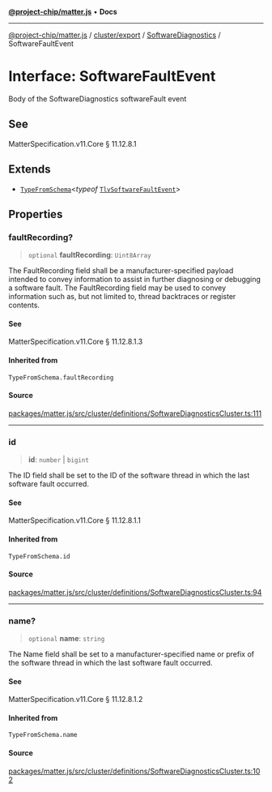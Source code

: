 [**@project-chip/matter.js**](../../../../../README.md) • **Docs**

***

[@project-chip/matter.js](../../../../../modules.md) / [cluster/export](../../../README.md) / [SoftwareDiagnostics](../README.md) / SoftwareFaultEvent

# Interface: SoftwareFaultEvent

Body of the SoftwareDiagnostics softwareFault event

## See

MatterSpecification.v11.Core § 11.12.8.1

## Extends

- [`TypeFromSchema`](../../../../../tlv/export/README.md#typefromschemas)\<*typeof* [`TlvSoftwareFaultEvent`](../README.md#tlvsoftwarefaultevent)\>

## Properties

### faultRecording?

> `optional` **faultRecording**: `Uint8Array`

The FaultRecording field shall be a manufacturer-specified payload intended to convey information to assist
in further diagnosing or debugging a software fault. The FaultRecording field may be used to convey
information such as, but not limited to, thread backtraces or register contents.

#### See

MatterSpecification.v11.Core § 11.12.8.1.3

#### Inherited from

`TypeFromSchema.faultRecording`

#### Source

[packages/matter.js/src/cluster/definitions/SoftwareDiagnosticsCluster.ts:111](https://github.com/project-chip/matter.js/blob/7a8cbb56b87d4ccf34bec5a9a95ab40a1711324f/packages/matter.js/src/cluster/definitions/SoftwareDiagnosticsCluster.ts#L111)

***

### id

> **id**: `number` \| `bigint`

The ID field shall be set to the ID of the software thread in which the last software fault occurred.

#### See

MatterSpecification.v11.Core § 11.12.8.1.1

#### Inherited from

`TypeFromSchema.id`

#### Source

[packages/matter.js/src/cluster/definitions/SoftwareDiagnosticsCluster.ts:94](https://github.com/project-chip/matter.js/blob/7a8cbb56b87d4ccf34bec5a9a95ab40a1711324f/packages/matter.js/src/cluster/definitions/SoftwareDiagnosticsCluster.ts#L94)

***

### name?

> `optional` **name**: `string`

The Name field shall be set to a manufacturer-specified name or prefix of the software thread in which the
last software fault occurred.

#### See

MatterSpecification.v11.Core § 11.12.8.1.2

#### Inherited from

`TypeFromSchema.name`

#### Source

[packages/matter.js/src/cluster/definitions/SoftwareDiagnosticsCluster.ts:102](https://github.com/project-chip/matter.js/blob/7a8cbb56b87d4ccf34bec5a9a95ab40a1711324f/packages/matter.js/src/cluster/definitions/SoftwareDiagnosticsCluster.ts#L102)
